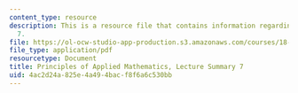 ```yaml
---
content_type: resource
description: This is a resource file that contains information regarding lecture summary
  7.
file: https://ol-ocw-studio-app-production.s3.amazonaws.com/courses/18-311-principles-of-applied-mathematics-spring-2014/4ac2d24a825e4a494bacf8f6a6c530bb_MIT18_311S14_Lecture7.pdf
file_type: application/pdf
resourcetype: Document
title: Principles of Applied Mathematics, Lecture Summary 7
uid: 4ac2d24a-825e-4a49-4bac-f8f6a6c530bb
---
```

